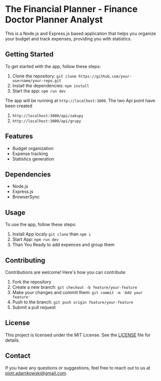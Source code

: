 # The Financial Planner - Finance Doctor Planner Analyst

This is a Node.js and Express.js based application that helps you organize your budget and track expenses, providing you with statistics.

## Getting Started

To get started with the app, follow these steps:

1. Clone the repository: `git clone https://github.com/your-username/your-repo.git`
2. Install the dependencies: `npm install`
3. Start the app: `npm run dev`

The app will be running at `http://localhost:3000`.
The two Api point have been created 
1. `http://localhost:3000/api/zakupy`
2. `http://localhost:3000/api/grupy`

## Features

- Budget organization
- Expense tracking
- Statistics generation

## Dependencies

- Node.js
- Express.js
- BrowserSync

## Usage

To use the app, follow these steps:

1. Install App localy  `git clone` than `npm i`
2. Start App: `npm run dev`
3. Than You Ready to add expences and group them 

## Contributing

Contributions are welcome! Here's how you can contribute:

1. Fork the repository
2. Create a new branch: `git checkout -b feature/your-feature`
3. Make your changes and commit them: `git commit -m 'Add your feature'`
4. Push to the branch: `git push origin feature/your-feature`
5. Submit a pull request

## License

This project is licensed under the MIT License. See the [LICENSE](LICENSE) file for details.

## Contact

If you have any questions or suggestions, feel free to reach out to us at [piotr.adamkowski@gmail.com](mailto:piotr.adamkowski@gmail.com).